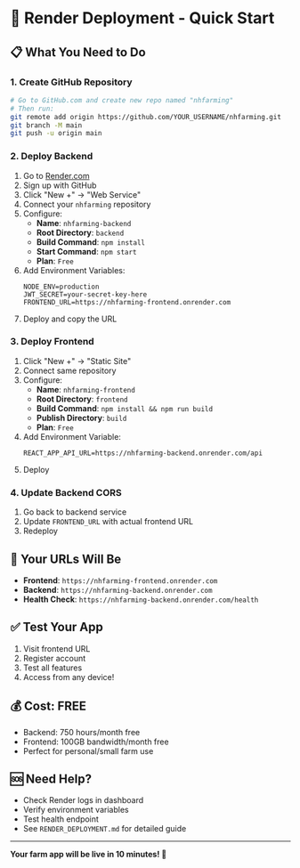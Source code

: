 # 🚀 Render Deployment - Quick Start

## 📋 **What You Need to Do**

### **1. Create GitHub Repository**
```bash
# Go to GitHub.com and create new repo named "nhfarming"
# Then run:
git remote add origin https://github.com/YOUR_USERNAME/nhfarming.git
git branch -M main
git push -u origin main
```

### **2. Deploy Backend**
1. Go to [Render.com](https://render.com)
2. Sign up with GitHub
3. Click "New +" → "Web Service"
4. Connect your `nhfarming` repository
5. Configure:
   - **Name**: `nhfarming-backend`
   - **Root Directory**: `backend`
   - **Build Command**: `npm install`
   - **Start Command**: `npm start`
   - **Plan**: `Free`
6. Add Environment Variables:
   ```
   NODE_ENV=production
   JWT_SECRET=your-secret-key-here
   FRONTEND_URL=https://nhfarming-frontend.onrender.com
   ```
7. Deploy and copy the URL

### **3. Deploy Frontend**
1. Click "New +" → "Static Site"
2. Connect same repository
3. Configure:
   - **Name**: `nhfarming-frontend`
   - **Root Directory**: `frontend`
   - **Build Command**: `npm install && npm run build`
   - **Publish Directory**: `build`
   - **Plan**: `Free`
4. Add Environment Variable:
   ```
   REACT_APP_API_URL=https://nhfarming-backend.onrender.com/api
   ```
5. Deploy

### **4. Update Backend CORS**
1. Go back to backend service
2. Update `FRONTEND_URL` with actual frontend URL
3. Redeploy

## 🔗 **Your URLs Will Be**
- **Frontend**: `https://nhfarming-frontend.onrender.com`
- **Backend**: `https://nhfarming-backend.onrender.com`
- **Health Check**: `https://nhfarming-backend.onrender.com/health`

## ✅ **Test Your App**
1. Visit frontend URL
2. Register account
3. Test all features
4. Access from any device!

## 💰 **Cost: FREE**
- Backend: 750 hours/month free
- Frontend: 100GB bandwidth/month free
- Perfect for personal/small farm use

## 🆘 **Need Help?**
- Check Render logs in dashboard
- Verify environment variables
- Test health endpoint
- See `RENDER_DEPLOYMENT.md` for detailed guide

---

**Your farm app will be live in 10 minutes! 🚜** 
